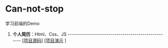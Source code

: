 # Can-not-stop
学习前端的Demo

1. **个人简历**：Html、Css、JS --------------------------------------------------- [[项目源码](https://github.com/wulang8353/Can-not-stop/tree/master/about-me)]  [[项目演示](https://wulang8353.github.io/Can-not-stop/about-me/index.html)
]
